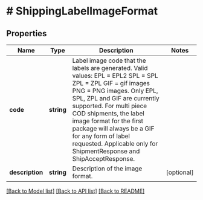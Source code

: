 # # ShippingLabelImageFormat

## Properties

Name | Type | Description | Notes
------------ | ------------- | ------------- | -------------
**code** | **string** | Label image code that the labels are generated. Valid values: EPL &#x3D; EPL2 SPL &#x3D; SPL ZPL &#x3D; ZPL GIF &#x3D; gif images PNG &#x3D; PNG images. Only EPL, SPL, ZPL and GIF are currently supported. For multi piece COD shipments, the label image format for the first package will always be a GIF for any form of label requested. Applicable only for ShipmentResponse and ShipAcceptResponse. |
**description** | **string** | Description of the image format. | [optional]

[[Back to Model list]](../../README.md#models) [[Back to API list]](../../README.md#endpoints) [[Back to README]](../../README.md)
